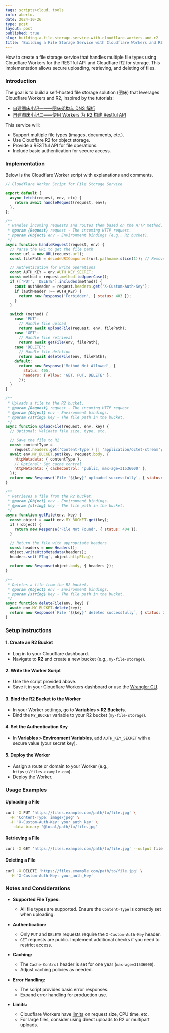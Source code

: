 ```yaml
---
tags: scripts>cloud, tools
info: aberto.
date: 2024-10-26
type: post
layout: post
published: true
slug: building-a-file-storage-service-with-cloudflare-workers-and-r2
title: 'Building a File Storage Service with Cloudflare Workers and R2'
---
```

How to create a file storage service that handles multiple file types using Cloudflare Workers for the RESTful API and Cloudflare R2 for storage. This implementation allows secure uploading, retrieving, and deleting of files.

### Introduction

The goal is to build a self-hosted file storage solution (图床) that leverages Cloudflare Workers and R2, inspired by the tutorials:

- [自建图床小记一——图床架构与 DNS 解析](https://zhul.in/2024/08/12/new-picbed-based-on-cloudflare-and-upyun/)
- [自建图床小记二——使用 Workers 为 R2 构建 Restful API](https://zhul.in/2024/08/13/build-restful-api-for-cloudflare-r2-with-cloudflare-workers/)

This service will:

- Support multiple file types (images, documents, etc.).
- Use Cloudflare R2 for object storage.
- Provide a RESTful API for file operations.
- Include basic authentication for secure access.

### Implementation

Below is the Cloudflare Worker script with explanations and comments.

```javascript
// Cloudflare Worker Script for File Storage Service

export default {
  async fetch(request, env, ctx) {
    return await handleRequest(request, env);
  },
};

/**
 * Handles incoming requests and routes them based on the HTTP method.
 * @param {Request} request - The incoming HTTP request.
 * @param {Object} env - Environment bindings (e.g., R2 bucket).
 */
async function handleRequest(request, env) {
  // Parse the URL to get the file path
  const url = new URL(request.url);
  const filePath = decodeURIComponent(url.pathname.slice(1)); // Remove leading '/'

  // Authentication for write operations
  const AUTH_KEY = env.AUTH_KEY_SECRET;
  const method = request.method.toUpperCase();
  if (['PUT', 'DELETE'].includes(method)) {
    const authHeader = request.headers.get('X-Custom-Auth-Key');
    if (authHeader !== AUTH_KEY) {
      return new Response('Forbidden', { status: 403 });
    }
  }

  switch (method) {
    case 'PUT':
      // Handle file upload
      return await uploadFile(request, env, filePath);
    case 'GET':
      // Handle file retrieval
      return await getFile(env, filePath);
    case 'DELETE':
      // Handle file deletion
      return await deleteFile(env, filePath);
    default:
      return new Response('Method Not Allowed', {
        status: 405,
        headers: { Allow: 'GET, PUT, DELETE' },
      });
  }
}

/**
 * Uploads a file to the R2 bucket.
 * @param {Request} request - The incoming HTTP request.
 * @param {Object} env - Environment bindings.
 * @param {string} key - The file path in the bucket.
 */
async function uploadFile(request, env, key) {
  // Optional: Validate file size, type, etc.

  // Save the file to R2
  const contentType =
    request.headers.get('Content-Type') || 'application/octet-stream';
  await env.MY_BUCKET.put(key, request.body, {
    httpMetadata: { contentType },
    // Optional: Set cache control
    httpMetadata: { cacheControl: 'public, max-age=31536000' },
  });
  return new Response(`File '${key}' uploaded successfully`, { status: 200 });
}

/**
 * Retrieves a file from the R2 bucket.
 * @param {Object} env - Environment bindings.
 * @param {string} key - The file path in the bucket.
 */
async function getFile(env, key) {
  const object = await env.MY_BUCKET.get(key);
  if (!object) {
    return new Response('File Not Found', { status: 404 });
  }

  // Return the file with appropriate headers
  const headers = new Headers();
  object.writeHttpMetadata(headers);
  headers.set('ETag', object.httpEtag);

  return new Response(object.body, { headers });
}

/**
 * Deletes a file from the R2 bucket.
 * @param {Object} env - Environment bindings.
 * @param {string} key - The file path in the bucket.
 */
async function deleteFile(env, key) {
  await env.MY_BUCKET.delete(key);
  return new Response(`File '${key}' deleted successfully`, { status: 200 });
}
```

### Setup Instructions

#### 1. Create an R2 Bucket

- Log in to your Cloudflare dashboard.
- Navigate to **R2** and create a new bucket (e.g., `my-file-storage`).

#### 2. Write the Worker Script

- Use the script provided above.
- Save it in your Cloudflare Workers dashboard or use the [Wrangler CLI](https://developers.cloudflare.com/workers/wrangler/).

#### 3. Bind the R2 Bucket to the Worker

- In your Worker settings, go to **Variables > R2 Buckets**.
- Bind the `MY_BUCKET` variable to your R2 bucket (`my-file-storage`).

#### 4. Set the Authentication Key

- In **Variables > Environment Variables**, add `AUTH_KEY_SECRET` with a secure value (your secret key).

#### 5. Deploy the Worker

- Assign a route or domain to your Worker (e.g., `https://files.example.com`).
- Deploy the Worker.

### Usage Examples

#### Uploading a File

```bash
curl -X PUT 'https://files.example.com/path/to/file.jpg' \
  -H 'Content-Type: image/jpeg' \
  -H 'X-Custom-Auth-Key: your_auth_key' \
  --data-binary '@local/path/to/file.jpg'
```

#### Retrieving a File

```bash
curl -X GET 'https://files.example.com/path/to/file.jpg' --output file.jpg
```

#### Deleting a File

```bash
curl -X DELETE 'https://files.example.com/path/to/file.jpg' \
  -H 'X-Custom-Auth-Key: your_auth_key'
```

### Notes and Considerations

- **Supported File Types:**

  - All file types are supported. Ensure the `Content-Type` is correctly set when uploading.

- **Authentication:**

  - Only `PUT` and `DELETE` requests require the `X-Custom-Auth-Key` header.
  - `GET` requests are public. Implement additional checks if you need to restrict access.

- **Caching:**

  - The `Cache-Control` header is set for one year (`max-age=31536000`).
  - Adjust caching policies as needed.

- **Error Handling:**

  - The script provides basic error responses.
  - Expand error handling for production use.

- **Limits:**

  - Cloudflare Workers have [limits](https://developers.cloudflare.com/workers/platform/limits/) on request size, CPU time, etc.
  - For large files, consider using direct uploads to R2 or multipart uploads.